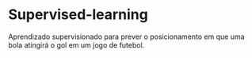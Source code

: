 # Supervised-learning
Aprendizado supervisionado para prever o posicionamento em que uma bola atingirá o gol em um jogo de futebol. 
